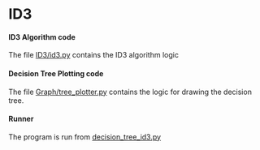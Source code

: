# ID3

#### ID3 Algorithm code
The file [ID3/id3.py](https://github.com/johnGachihi/ID3/blob/master/ID3/id3.py) contains the ID3 algorithm logic

#### Decision Tree Plotting code
The file [Graph/tree_plotter.py](https://github.com/johnGachihi/ID3/blob/master/Graph/tree_plotter.py) contains the logic for drawing the decision tree.

#### Runner
The program is run from [decision_tree_id3.py](https://github.com/johnGachihi/ID3/blob/master/decision_tree_id3.py)
